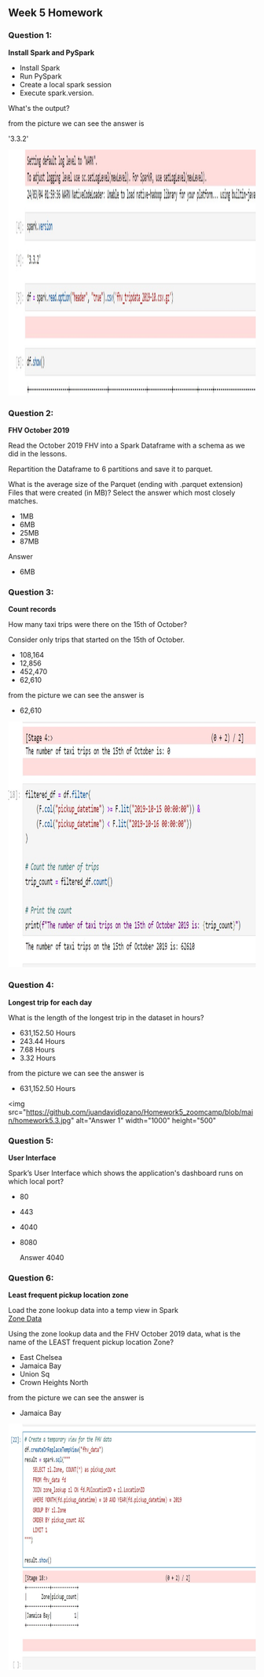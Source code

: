 ## Week 5 Homework 



### Question 1: 

**Install Spark and PySpark** 

- Install Spark
- Run PySpark
- Create a local spark session
- Execute spark.version.

What's the output?

from the picture we can see the answer is

'3.3.2'

<img src="https://github.com/juandavidlozano/Homework5_zoomcamp/blob/main/homework5.1.jpg" alt="Answer 1" width="1000" height="500">

### Question 2: 

**FHV October 2019**

Read the October 2019 FHV into a Spark Dataframe with a schema as we did in the lessons.

Repartition the Dataframe to 6 partitions and save it to parquet.

What is the average size of the Parquet (ending with .parquet extension) Files that were created (in MB)? Select the answer which most closely matches.

- 1MB
- 6MB
- 25MB
- 87MB


Answer
- 6MB

### Question 3: 

**Count records** 

How many taxi trips were there on the 15th of October?

Consider only trips that started on the 15th of October.

- 108,164
- 12,856
- 452,470
- 62,610

from the picture we can see the answer is

- 62,610

<img src="https://github.com/juandavidlozano/Homework5_zoomcamp/blob/main/homework5.2.jpg" alt="Answer 1" width="1000" height="500">

### Question 4: 

**Longest trip for each day** 

What is the length of the longest trip in the dataset in hours?

- 631,152.50 Hours
- 243.44 Hours
- 7.68 Hours
- 3.32 Hours

from the picture we can see the answer is

- 631,152.50 Hours

<img src="https://github.com/juandavidlozano/Homework5_zoomcamp/blob/main/homework5.3.jpg" alt="Answer 1" width="1000" height="500"

### Question 5: 

**User Interface**

Spark’s User Interface which shows the application's dashboard runs on which local port?

- 80
- 443
- 4040
- 8080

  Answer 4040

### Question 6: 

**Least frequent pickup location zone**

Load the zone lookup data into a temp view in Spark</br>
[Zone Data](https://github.com/DataTalksClub/nyc-tlc-data/releases/download/misc/taxi_zone_lookup.csv)

Using the zone lookup data and the FHV October 2019 data, what is the name of the LEAST frequent pickup location Zone?</br>

- East Chelsea
- Jamaica Bay
- Union Sq
- Crown Heights North

from the picture we can see the answer is

- Jamaica Bay

<img src="https://github.com/juandavidlozano/Homework5_zoomcamp/blob/main/homework5.4.jpg" alt="Answer 1" width="1000" height="500">

